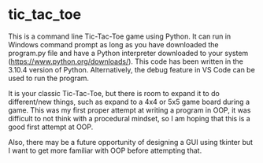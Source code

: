 # tic_tac_toe
This is a command line Tic-Tac-Toe game using Python. It can run in Windows command prompt as long as you have downloaded the program.py file and have a Python interpreter downloaded to your system (https://www.python.org/downloads/). This code has been written in the 3.10.4 version of Python. Alternatively, the debug feature in VS Code can be used to run the program.

It is your classic Tic-Tac-Toe, but there is room to expand it to do different/new things, such as expand to a 4x4 or 5x5 game board during a game. This was my first proper attempt at writing a program in OOP, it was difficult to not think with a procedural mindset, so I am hoping that this is a good first attempt at OOP.

Also, there may be a future opportunity of designing a GUI using tkinter but I want to get more familiar with OOP before attempting that.
